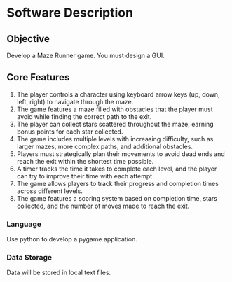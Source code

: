 # Software Description

## Objective

Develop a Maze Runner game. You must design a GUI.

## Core Features

1. The player controls a character using keyboard arrow keys (up, down, left, right) to navigate through the maze.
2. The game features a maze filled with obstacles that the player must avoid while finding the correct path to the exit.
3. The player can collect stars scattered throughout the maze, earning bonus points for each star collected.
4. The game includes multiple levels with increasing difficulty, such as larger mazes, more complex paths, and additional obstacles.
5. Players must strategically plan their movements to avoid dead ends and reach the exit within the shortest time possible.
6. A timer tracks the time it takes to complete each level, and the player can try to improve their time with each attempt.
7. The game allows players to track their progress and completion times across different levels.
8. The game features a scoring system based on completion time, stars collected, and the number of moves made to reach the exit.

### Language

Use python to develop a pygame application.

### Data Storage

Data will be stored in local text files.